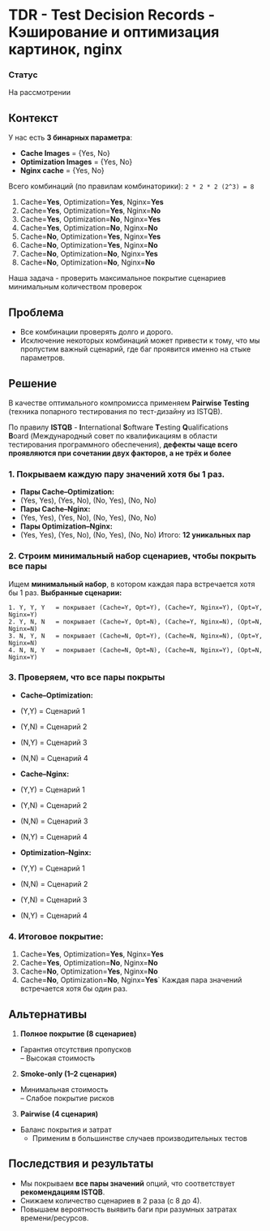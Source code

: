 # TDR - Test Decision Records - Кэширование и оптимизация картинок, nginx 

### Статус
На рассмотрении
## Контекст
У нас есть **3 бинарных параметра**:

- **Cache Images** = {Yes, No}
- **Optimization Images** = {Yes, No}
- **Nginx cache** = {Yes, No}

Всего комбинаций (по правилам комбинаторики): `2 * 2 * 2 (2^3) = 8`

1. Cache=**Yes**,  Optimization=**Yes**, Nginx=**Yes** 
2. Cache=**Yes**,  Optimization=**Yes**, Nginx=**No** 
3. Cache=**Yes**,  Optimization=**No**,  Nginx=**Yes** 
4. Cache=**Yes**,  Optimization=**No**,  Nginx=**No** 
5. Cache=**No**,   Optimization=**Yes**, Nginx=**Yes** 
6. Cache=**No**,   Optimization=**Yes**, Nginx=**No** 
7. Cache=**No**,   Optimization=**No**,  Nginx=**Yes** 
8. Cache=**No**,   Optimization=**No**,  Nginx=**No**

Наша задача - проверить максимальное покрытие сценариев минимальным количеством проверок
## Проблема

- Все комбинации проверять долго и дорого.
- Исключение некоторых комбинаций может привести к тому, что мы пропустим важный сценарий, где баг проявится именно на стыке параметров.
## Решение
В качестве оптимального компромисса применяем **Pairwise Testing** (техника попарного тестирования по тест-дизайну из ISTQB).

По правилу **ISTQB** - **I**nternational **S**oftware **T**esting **Q**ualifications **B**oard (Международный совет по квалификациям в области тестирования программного обеспечения), **дефекты чаще всего проявляются при сочетании двух факторов, а не трёх и более**

### 1. Покрываем каждую пару значений хотя бы 1 раз.
- **Пары Cache–Optimization:**
- (Yes, Yes), (Yes, No), (No, Yes), (No, No)
- **Пары Cache–Nginx:**
- (Yes, Yes), (Yes, No), (No, Yes), (No, No)
- **Пары Optimization–Nginx:**
- (Yes, Yes), (Yes, No), (No, Yes), (No, No)
Итого: **12 уникальных пар**
### 2. Строим минимальный набор сценариев, чтобы покрыть все пары
Ищем **минимальный набор**, в котором каждая пара встречается хотя бы 1 раз.
**Выбранные сценарии:**
```
1. Y, Y, Y   = покрывает (Cache=Y, Opt=Y), (Cache=Y, Nginx=Y), (Opt=Y, Nginx=Y)
2. Y, N, N   = покрывает (Cache=Y, Opt=N), (Cache=Y, Nginx=N), (Opt=N, Nginx=N)
3. N, Y, N   = покрывает (Cache=N, Opt=Y), (Cache=N, Nginx=N), (Opt=Y, Nginx=N) 
4. N, N, Y   = покрывает (Cache=N, Opt=N), (Cache=N, Nginx=Y), (Opt=N, Nginx=Y)
```
### 3. Проверяем, что все пары покрыты
- **Cache–Optimization:**
- (Y,Y) = Сценарий 1
- (Y,N) = Сценарий 2
- (N,Y) = Сценарий 3
- (N,N) = Сценарий 4 

- **Cache–Nginx:**
- (Y,Y) = Сценарий 1
- (Y,N) = Сценарий 2
- (N,N) = Сценарий 3
- (N,Y) = Сценарий 4 

- **Optimization–Nginx:**
 - (Y,Y) = Сценарий 1
- (N,N) = Сценарий 2
- (Y,N) = Сценарий 3
- (N,Y) = Сценарий 4
### 4. Итоговое покрытие:
1. Cache=**Yes**, Optimization=**Yes**, Nginx=**Yes** 
2. Cache=**Yes**, Optimization=**No**,  Nginx=**No** 
3. Cache=**No**,  Optimization=**Yes**, Nginx=**No** 
4. Cache=**No**,  Optimization=**No**,  Nginx=**Yes**`
Каждая пара значений встречается хотя бы один раз.
## Альтернативы
1. **Полное покрытие (8 сценариев)**
- Гарантия отсутствия пропусков  
	– Высокая стоимость
2. **Smoke-only (1–2 сценария)**
- Минимальная стоимость  
	– Слабое покрытие рисков
3. **Pairwise (4 сценария)** 
- Баланс покрытия и затрат
	- Применим в большинстве случаев производительных тестов
## Последствия и результаты
- Мы покрываем **все пары значений** опций, что соответствует **рекомендациям ISTQB**.
- Снижаем количество сценариев в 2 раза (с 8 до 4).
- Повышаем вероятность выявить баги при разумных затратах времени/ресурсов.

